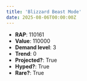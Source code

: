 ```yaml
---
title: 'Blizzard Beast Mode'
date: 2025-08-06T00:00:00Z
---
```

- **RAP**: 110161
- **Value**: 110000
- **Demand level**: 3
- **Trend**: 0
- **Projected?**: True
- **Hyped?**: True
- **Rare?**: True
